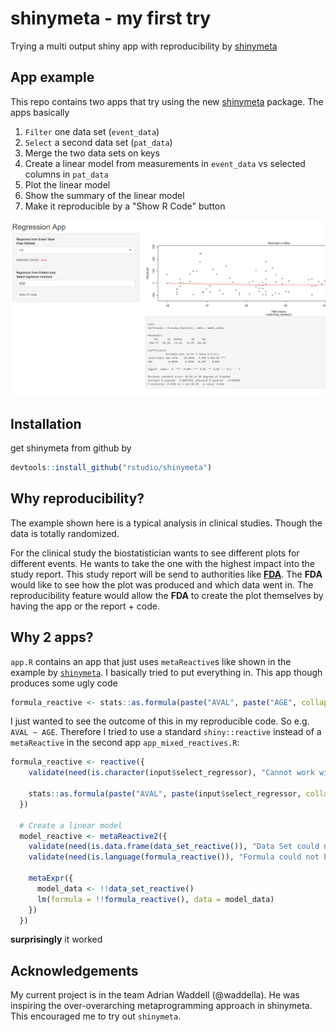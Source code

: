# shinymeta - my first try

Trying a multi output shiny app with reproducibility by [shinymeta](https://github.com/rstudio/shinymeta)

## App example

This repo contains two apps that try using the new [shinymeta](https://github.com/rstudio/shinymeta) package. The apps basically

1. `Filter` one data set (`event_data`)
2. `Select` a second data set (`pat_data`)
3. Merge the two data sets on keys
4. Create a linear model from measurements in `event_data` vs selected columns in `pat_data`
5. Plot the linear model
6. Show the summary of the linear model
7. Make it reproducible by a "Show R Code" button

![App screenshot](./example_app.png)

## Installation

get shinymeta from github by

```r
devtools::install_github("rstudio/shinymeta")
```

## Why reproducibility?

The example shown here is a typical analysis in clinical studies. Though the data is totally randomized.

For the clinical study the biostatistician wants to see different plots for different events. He wants
to take the one with the highest impact into the
study report. This study report will be send to authorities like [**FDA**](https://en.wikipedia.org/wiki/Food_and_Drug_Administration). The **FDA** would like to see how
the plot was produced and which data went in. The reproducibility feature would allow the **FDA**
to create the plot themselves by having the app or the report + code.

## Why 2 apps?

`app.R` contains an app that just uses `metaReactive`s like shown in the example by
[`shinymeta`](https://github.com/rstudio/shinymeta). I basically tried to put everything in. This app
though produces some ugly code

```r
formula_reactive <- stats::as.formula(paste("AVAL", paste("AGE", collapse = " + "), sep = " ~ "))
```

I just wanted to see the outcome of this in my reproducible code. So e.g. `AVAL ~ AGE`. Therefore I tried to use
a standard `shiny::reactive` instead of a `metaReactive` in the second app `app_mixed_reactives.R`:

```r
formula_reactive <- reactive({
    validate(need(is.character(input$select_regressor), "Cannot work without selected column"))

    stats::as.formula(paste("AVAL", paste(input$select_regressor, collapse = " + "), sep = " ~ "))
  })

  # Create a linear model
  model_reactive <- metaReactive2({
    validate(need(is.data.frame(data_set_reactive()), "Data Set could not be created"))
    validate(need(is.language(formula_reactive()), "Formula could not be created from column selections"))

    metaExpr({
      model_data <- !!data_set_reactive()
      lm(formula = !!formula_reactive(), data = model_data)
    })
  })
```

**surprisingly**  it worked

## Acknowledgements

My current project is in the team Adrian Waddell (@waddella). He was inspiring the over-overarching metaprogramming approach in shinymeta. This encouraged me to try out `shinymeta`.

